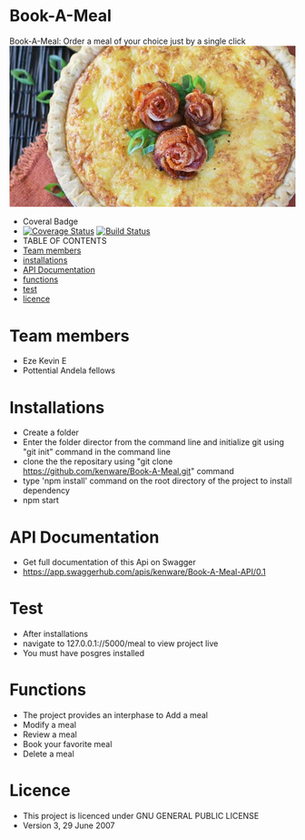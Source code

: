 # Book-A-Meal
Book-A-Meal: Order a meal of your choice just by a single click
![A Meal photo](ui-template/image/8.jpg)
*  Coveral Badge
*  [![Coverage Status](https://coveralls.io/repos/github/kenware/Book-A-Meal/badge.svg?branch=user-should-order-a-meal-156949284)](https://coveralls.io/github/kenware/Book-A-Meal?branch=user-should-order-a-meal-156949284)
[![Build Status](https://travis-ci.org/kenware/Book-A-Meal.svg?branch=feature-user-should-get-all-order-feedback-156949490)](https://travis-ci.org/kenware/Book-A-Meal)
*  TABLE OF CONTENTS
* [Team members](#team-members)
* [installations](#installations)
* [API Documentation](#documentation)
* [functions](#functions)
* [test](#test)
* [licence](#licence)
# <a name="team-members"></a>Team members
* Eze Kevin E
* Pottential Andela fellows<br>
# <a name="installations">Installations
* Create a folder 
* Enter the folder director from the command line and initialize git using "git init" command in the command line
* clone the the repositary using "git clone https://github.com/kenware/Book-A-Meal.git" command
* type 'npm install' command on the root directory of the project to install dependency
* npm start
# <a name="documentation">API Documentation
* Get full documentation of this Api on Swagger
* https://app.swaggerhub.com/apis/kenware/Book-A-Meal-API/0.1
# <a name="test"></a>Test
* After installations
* navigate to 127.0.0.1://5000/meal to view project live
* You must have posgres installed
# <a name="functions"></a>Functions
* The project provides an interphase to Add a meal
* Modify a meal
* Review a meal
* Book your favorite meal
* Delete a meal
# <a name="licence"></a>Licence
* This project is licenced under GNU GENERAL PUBLIC LICENSE
* Version 3, 29 June 2007
